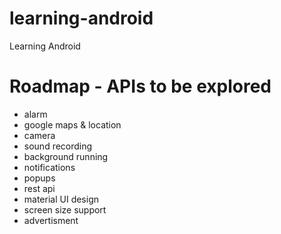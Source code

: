 # learning-android
Learning Android

# Roadmap - APIs to be explored
* alarm
* google maps & location
* camera
* sound recording
* background running
* notifications
* popups
* rest api
* material UI design
* screen size support
* advertisment
